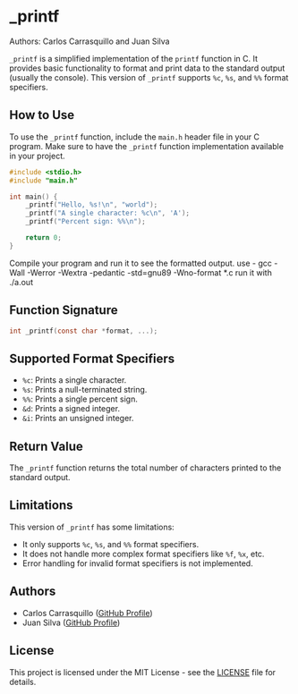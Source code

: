 # _printf

Authors: Carlos Carrasquillo and Juan Silva

`_printf` is a simplified implementation of the `printf` function in C. It provides basic functionality to format and print data to the standard output (usually the console). This version of `_printf` supports `%c`, `%s`, and `%%` format specifiers.

## How to Use

To use the `_printf` function, include the `main.h` header file in your C program. Make sure to have the `_printf` function implementation available in your project.

```c
#include <stdio.h>
#include "main.h"

int main() {
    _printf("Hello, %s!\n", "world");
    _printf("A single character: %c\n", 'A');
    _printf("Percent sign: %%\n");

    return 0;
}
```

Compile your program and run it to see the formatted output.
use - gcc -Wall -Werror -Wextra -pedantic -std=gnu89 -Wno-format *.c
run it with ./a.out

## Function Signature

```c
int _printf(const char *format, ...);
```

## Supported Format Specifiers

- `%c`: Prints a single character.
- `%s`: Prints a null-terminated string.
- `%%`: Prints a single percent sign.
- `&d`: Prints a signed integer.
- `&i`: Prints an unsigned integer.

## Return Value

The `_printf` function returns the total number of characters printed to the standard output.

## Limitations

This version of `_printf` has some limitations:
- It only supports `%c`, `%s`, and `%%` format specifiers.
- It does not handle more complex format specifiers like `%f`, `%x`, etc.
- Error handling for invalid format specifiers is not implemented.

## Authors

- Carlos Carrasquillo ([GitHub Profile](https://github.com/carlfrank))
- Juan Silva ([GitHub Profile](https://github.com/Mizuinu30))

## License

 This project is licensed under the MIT License - see the [LICENSE](LICENSE) file for details.
